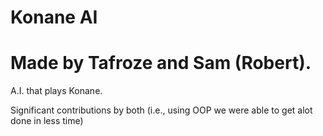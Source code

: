 # Konane AI 
# Made by Tafroze and Sam (Robert).
A.I. that plays Konane.

Significant contributions by both 
(i.e., using OOP we were able to get alot done in less time)
